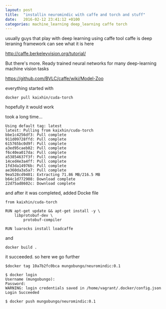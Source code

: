 ```yaml
---
layout: post
title:  "installin neuromindic with caffe and torch and stuff"
date:   2016-02-12 23:41:12 +0100
categories: machine_learning deep_learning caffe torch
---
```


usually guys that play with deep learning using caffe tool
caffe is deep leraning framework
can see what it is here

http://caffe.berkeleyvision.org/tutorial/

But there's more. Ready trained neural networks for many deep-learning machine vision tasks

https://github.com/BVLC/caffe/wiki/Model-Zoo

everything started with
```
docker pull kaixhin/cuda-torch
```

hopefully it would work

took a long time...

```
Using default tag: latest
latest: Pulling from kaixhin/cuda-torch
bbe1c4256df3: Pull complete 
911d09728ffd: Pull complete 
615765bc0d9f: Pull complete 
a3ed95caeb02: Pull complete 
f6c40ea017da: Pull complete 
a53854637f3f: Pull complete 
14ced4e3a4ff: Pull complete 
1fd3da14976b: Pull complete 
ae360da3a5a7: Pull complete 
9ea528cd9401: Extracting 71.86 MB/216.5 MB
b64c1d772908: Download complete 
22d75ad8602c: Download complete 

```

and after it was completed, added Docke file 
```
from kaixhin/cuda-torch

RUN apt-get update && apt-get install -y \
	libprotobuf-dev \
        protobuf-compiler 

RUN luarocks install loadcaffe

```
and 

```
docker build .
```

it succeeded.
so here we go further

```
$docker tag 10a7b2fc0bca mungobungo/neuromindic:0.1

$ docker login
Username (mungobungo): 
Password: 
WARNING: login credentials saved in /home/vagrant/.docker/config.json
Login Succeeded

$ docker push mungobungo/neuromindic:0.1

```
